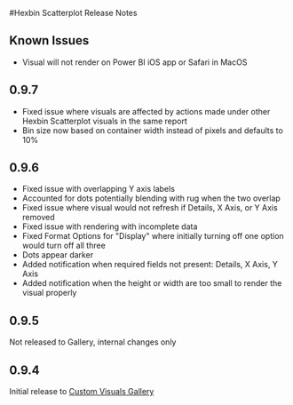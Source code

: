 #Hexbin Scatterplot Release Notes

## Known Issues

- Visual will not render on Power BI iOS app or Safari in MacOS

## 0.9.7

- Fixed issue where visuals are affected by actions made under other Hexbin Scatterplot visuals in the same report
- Bin size now based on container width instead of pixels and defaults to 10%

## 0.9.6

- Fixed issue with overlapping Y axis labels
- Accounted for dots potentially blending with rug when the two overlap
- Fixed issue where visual would not refresh if Details, X Axis, or Y Axis removed
- Fixed issue with rendering with incomplete data
- Fixed Format Options for "Display" where initially turning off one option would turn off all three
- Dots appear darker
- Added notification when required fields not present: Details, X Axis, Y Axis
- Added notification when the height or width are too small to render the visual properly

## 0.9.5

Not released to Gallery, internal changes only 

## 0.9.4 

Initial release to [Custom Visuals Gallery](https://app.powerbi.com/visuals/)
